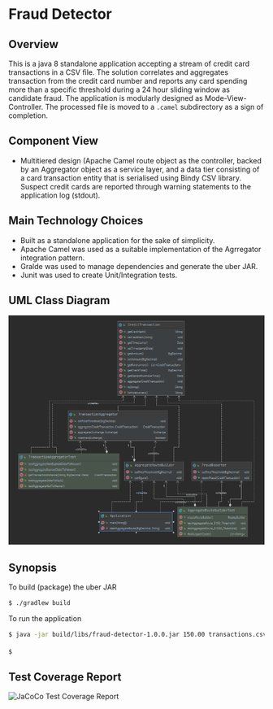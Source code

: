 # Fraud Detector

## Overview
This is a java 8 standalone application accepting a stream of credit card transactions in a CSV file. The solution correlates and aggregates transaction from the credit card number and reports any card spending more than a specific threshold during a 24 hour sliding window as candidate fraud. The application is modularly designed as Mode-View-Controller. The processed file is moved to a `.camel` subdirectory as a sign of completion.

## Component View
- Multitiered design (Apache Camel route object as the controller, backed by an Aggregator object as a service layer, and a data tier consisting of a card transaction entity that is serialised using Bindy CSV  library. Suspect credit cards are reported through warning statements to the application log (stdout).

## Main Technology Choices
- Built as a standalone application for the sake of simplicity.
- Apache Camel was used as a suitable implementation of the Agrregator integration pattern.
- Gralde was used to manage dependencies and generate the uber JAR.
- Junit was used to create Unit/Integration tests.

## UML Class Diagram
![Class Diagram](classDiagram.png)

## Synopsis
To build (package) the uber JAR
```bash
$ ./gradlew build
```
To run the application
```bash
$ java -jar build/libs/fraud-detector-1.0.0.jar 150.00 transactions.csv

$
```

## Test Coverage Report
![JaCoCo Test Coverage Report](jaCoCoTestCoverageReport.png)